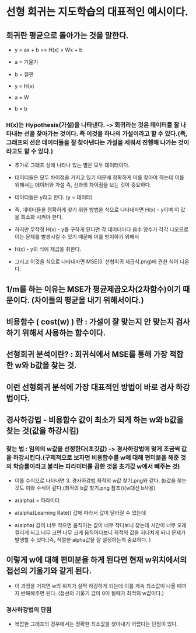 # 선형 회귀는 지도학습의 대표적인 예시이다.

## 회귀란 평균으로 돌아가는 것을 말한다.


- y = ax + b == H(x) = Wx + b

-	a = 기울기

-	b = 절편

-	y = H(x)

-	a = W

-	b = b

### H(x)는 Hypothesis(가설)을 나타낸다. -> 회귀라는 것은 데이터를 잘 나타내는 선을 찾아가는 것이다. 즉 이것을 하나의 가설이라고 할 수 있다.(즉, 그래프의 선은 데이터들을 잘 찾아낸다는 가설을 세워서 진행해 나가는 것이라고도 할 수 있다.) 

- 추가로 그래프 상에 나타나 있는 별은 모두 데이터이다.

- 데이터들은 모두 차이점을 가지고 있기 때문에 정확하게 이를 찾아야 하는데 이를 위해서는 데이터와 가설 즉, 선과의 차이점을 보는 것이 중요하다.

- 데이터들은 y라고 한다. (y = 데이터)

- 즉, 데이터들을 정확하게 찾기 위한 방법을 식으로 나타내자면 H(x) - y이며 이 값을 최소화 시켜야 한다.
- 하지만 무작정 H(x) - y를 구하게 된다면 각 데이터마다 음수 양수가 각각 나오므로 이는 문제를 발생시킬 수 있기 때문에 이를 방지하기 위해서 
- H(x) - y의 식에 제곱을 취한다.

- 그리고 이것을 식으로 나타내자면 MSE(3. 선형회귀 제곱식.png)에 관한 식이 나온다.


## 1/m를 하는 이유는 MSE가 평균제곱오차(2차함수)이기 때문이다. (차이들의 평균을 내기 위해서이다.)

## 비용함수 ( cost(w) ) 란 : 가설이 잘 맞는지 안 맞는지 검사하기 위해서 사용하는 함수이다.

## 선형회귀 분석이란? : 회귀식에서 MSE를 통해 가장 적합한 w와 b값을 찾는 것.

## 이런 선형회귀 분석에 가장 대표적인 방법이 바로 경사 하강법이다.

## 경사하강법 - 비용함수 값이 최소가 되게 하는 w와 b값을 찾는 것(값을 하강시킴)

### 찾는 법 : 임의의 w값을 선정한다(초깃값) -> 경사하강법에 맞게 조금씩 값을 하강시킨다.(구제적으로 보자면 비용함수를 w에 대해 편미분을 해준 것의 학습률이라고 불리는 파라미터를 곱한 것을 초기값 w에서 빼주는 것)

- 이를 수식으로 나타내면 3. 경사하강법 최적의 w값 찾기.png와 같다. (b값을 찾는 것도 이와 수식이 같다.(최적의 b값 찾기.png 참조))(w대신 b사용)

- a(alpha) = 파라미터

- a(alpha(Learning Rate)) 값에 따라서 값이 달라질 수 있는데 
- a(alpha) 값이 너무 작으면 움직이는 값이 너무 작다보니 찾는데 시간이 너무 오래 걸리게 되고 너무 크면 너무 크게 움직이다보니 최적의 값을 지나치게 되니 문제가 발생할 수 있다.(즉, 적절한 alpha값을 잘 설정하는게 중요하다. )


## 이렇게 w에 대해 편미분을 하게 된다면 현재 w위치에서의 접선의 기울기와 같게 된다.

- 이 과정을 거치면 w의 위치가 살짝 하강하게 되는데 이를 계속 최소값이 나올 때까지 반복해주면 된다. (접선의 기울기 값이 0이 될때가 최적의 w값이다.)

### 경사하강법의 단점
- 복잡한 그래프의 경우에서는 정확한 최소값을 찾아내기 어렵다는 단점이 있다.







